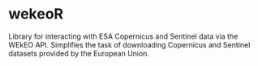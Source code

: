 # wekeoR
Library for interacting with ESA Copernicus and Sentinel data via the WEkEO API. Simplifies the task of downloading Copernicus and Sentinel datasets provided by the European Union.
